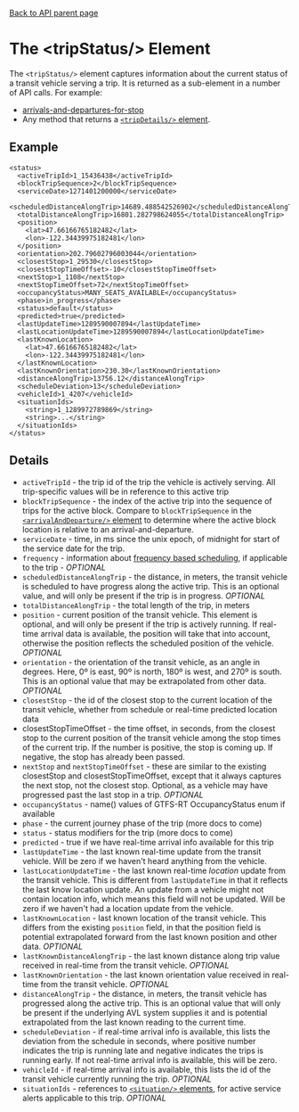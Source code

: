 [Back to API parent page](../index.html)

# The &lt;tripStatus/&gt; Element

The `<tripStatus/>` element captures information about the current status of a transit vehicle serving a trip.  It is returned as a sub-element in a number of API calls.  For example:

* [arrivals-and-departures-for-stop](../methods/arrivals-and-departures-for-stop.html)
* Any method that returns a [`<tripDetails/>` element](trip-details.html).

## Example

~~~
<status>
  <activeTripId>1_15436438</activeTripId>
  <blockTripSequence>2</blockTripSequence>
  <serviceDate>1271401200000</serviceDate>
  <scheduledDistanceAlongTrip>14689.488542526902</scheduledDistanceAlongTrip>
  <totalDistanceAlongTrip>16801.282798624055</totalDistanceAlongTrip>
  <position>
    <lat>47.66166765182482</lat>
    <lon>-122.34439975182481</lon>
  </position>
  <orientation>202.79602796003044</orientation>
  <closestStop>1_29530</closestStop>
  <closestStopTimeOffset>-10</closestStopTimeOffset>
  <nextStop>1_1108</nextStop>
  <nextStopTimeOffset>72</nextStopTimeOffset>
  <occupancyStatus>MANY_SEATS_AVAILABLE</occupancyStatus>
  <phase>in_progress</phase>
  <status>default</status>
  <predicted>true</predicted>
  <lastUpdateTime>1289590007894</lastUpdateTime>
  <lastLocationUpdateTime>1289590007894</lastLocationUpdateTime>
  <lastKnownLocation>
    <lat>47.66166765182482</lat>
    <lon>-122.34439975182481</lon>
  </lastKnownLocation>
  <lastKnownOrientation>230.30</lastKnownOrientation>  
  <distanceAlongTrip>13756.12</distanceAlongTrip>
  <scheduleDeviation>13</scheduleDeviation>
  <vehicleId>1_4207</vehicleId>
  <situationIds>
    <string>1_1289972789869</string>
    <string>...</string>
  </situationIds>
</status>
~~~

## Details

* `activeTripId` - the trip id of the trip the vehicle is actively serving.  All trip-specific values will be in reference to this active trip
* `blockTripSequence` - the index of the active trip into the sequence of trips for the active block.  Compare to `blockTripSequence` in the [`<arrivalAndDeparture/>` element](arrival-and-departure.html) to determine where the active block location is relative to an arrival-and-departure.
* `serviceDate` - time, in ms since the unix epoch, of midnight for start of the service date for the trip.
* `frequency` - information about [frequency based scheduling](frequency.html), if applicable to the trip - *OPTIONAL*
* `scheduledDistanceAlongTrip` - the distance, in meters, the transit vehicle is scheduled to have progress along the active trip.  This is an optional value, and will only be present if the trip is in progress. *OPTIONAL*
* `totalDistanceAlongTrip` - the total length of the trip, in meters
* `position` - current position of the transit vehicle. This element is optional, and will only be present if the trip is actively running. If real-time arrival data is available, the position will take that into account, otherwise the position reflects the scheduled position of the vehicle. *OPTIONAL*
* `orientation` - the orientation of the transit vehicle, as an angle in degrees.  Here, 0º is east, 90º is north, 180º is west, and 270º is south.  This is an optional value that may be extrapolated from other data. *OPTIONAL*
* `closestStop` - the id of the closest stop to the current location of the transit vehicle, whether from schedule or real-time predicted location data
* closestStopTimeOffset - the time offset, in seconds, from the closest stop to the current position of the transit vehicle among the stop times of the current trip. If the number is positive, the stop is coming up. If negative, the stop has already been passed. 
* `nextStop` and `nextStopTimeOffset` - these are similar to the existing closestStop and closestStopTimeOffset, except that it always captures the next stop, not the closest stop.  Optional, as a vehicle may have progressed past the last stop in a trip. *OPTIONAL*
* `occupancyStatus` - name() values of GTFS-RT OccupancyStatus enum if available
* `phase` - the current journey phase of the trip (more docs to come)
* `status` - status modifiers for the trip (more docs to come)
* `predicted` - true if we have real-time arrival info available for this trip
* `lastUpdateTime` - the last known real-time update from the transit vehicle.  Will be zero if we haven't heard anything from the vehicle.
* `lastLocationUpdateTime` - the last known real-time *location* update from the transit vehicle.  This is different from `lastUpdateTime` in that it reflects the last know location update.  An update from a vehicle might not contain location info, which means this field will not be updated.  Will be zero if we haven't had a location update from the vehicle.
* `lastKnownLocation` - last known location of the transit vehicle.  This differs from the existing `position` field, in that the position field is potential extrapolated forward from the last known position and other data. *OPTIONAL*
* `lastKnownDistanceAlongTrip` - the last known distance along trip value received in real-time from the transit vehicle. *OPTIONAL*
* `lastKnownOrientation` - the last known orientation value received in real-time from the transit vehicle. *OPTIONAL*
* `distanceAlongTrip` - the distance, in meters, the transit vehicle has progressed along the active trip.  This is an optional value that will only be present if the underlying AVL system supplies it and is potential extrapolated from the last known reading to the current time.
* `scheduleDeviation` - if real-time arrival info is available, this lists the deviation from the schedule in seconds, where positive number indicates the trip is running late and negative indicates the trips is running early. If not real-time arrival info is available, this will be zero.
* `vehicleId` - if real-time arrival info is available, this lists the id of the transit vehicle currently running the trip. *OPTIONAL*
* `situationIds` - references to [`<situation/>` elements](situation.html), for active service alerts applicable to this trip. *OPTIONAL*
